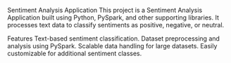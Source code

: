 Sentiment Analysis Application
This project is a Sentiment Analysis Application built using Python, PySpark, and other supporting libraries. It processes text data to classify sentiments as positive, negative, or neutral.

Features
Text-based sentiment classification.
Dataset preprocessing and analysis using PySpark.
Scalable data handling for large datasets.
Easily customizable for additional sentiment classes.
